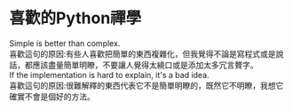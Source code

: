 喜歡的Python禪學
====
Simple is better than complex.<br>喜歡這句的原因:有些人喜歡把簡單的東西複雜化，但我覺得不論是寫程式或是說話，都應該盡量簡單明瞭，不要讓人覺得太繞口或是添加太多冗言贅字。<br>
If the implementation is hard to explain, it's a bad idea.<br>喜歡這句的原因:很難解釋的東西代表它不是簡單明瞭的，既然它不明瞭，我想它確實不會是個好的方法。
